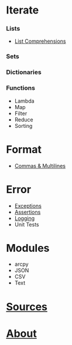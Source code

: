 # Iterate

### Lists
- [List Comprehensions](./listComprehensions.html)

### Sets

### Dictionaries

### Functions
- Lambda
- Map
- Filter
- Reduce
- Sorting

# Format
- [Commas & Multilines](./commasMultiline.html)
	
# Error
- [Exceptions](./exceptions.html)
- [Assertions](./assertions.html)
- [Logging](./logging.html)
- Unit Tests

# Modules
- arcpy
- JSON
- CSV
- Text

# [Sources](./sources.html)
# [About](./about.html)
